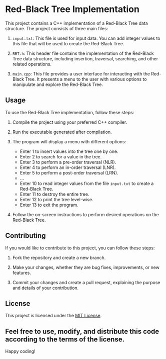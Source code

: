 # Red-Black Tree Implementation

This project contains a C++ implementation of a Red-Black Tree data structure. The project consists of three main files:

1. `input.txt`: This file is used for input data. You can add integer values to this file that will be used to create the Red-Black Tree.

2. `RBT.h`: This header file contains the implementation of the Red-Black Tree data structure, including insertion, traversal, searching, and other related operations.

3. `main.cpp`: This file provides a user interface for interacting with the Red-Black Tree. It presents a menu to the user with various options to manipulate and explore the Red-Black Tree.

## Usage

To use the Red-Black Tree implementation, follow these steps:

1. Compile the project using your preferred C++ compiler.

2. Run the executable generated after compilation.

3. The program will display a menu with different options:
   - Enter 1 to insert values into the tree one by one.
   - Enter 2 to search for a value in the tree.
   - Enter 3 to perform a pre-order traversal (NLR).
   - Enter 4 to perform an in-order traversal (LNR).
   - Enter 5 to perform a post-order traversal (LRN).
   - ...
   - Enter 10 to read integer values from the file `input.txt` to create a Red-Black Tree.
   - Enter 11 to destroy the entire tree.
   - Enter 12 to print the tree level-wise.
   - Enter 13 to exit the program.

4. Follow the on-screen instructions to perform desired operations on the Red-Black Tree.

## Contributing

If you would like to contribute to this project, you can follow these steps:

1. Fork the repository and create a new branch.

2. Make your changes, whether they are bug fixes, improvements, or new features.

3. Commit your changes and create a pull request, explaining the purpose and details of your contribution.

## License

This project is licensed under the [MIT License](LICENSE).

Feel free to use, modify, and distribute this code according to the terms of the license.
---

Happy coding!

